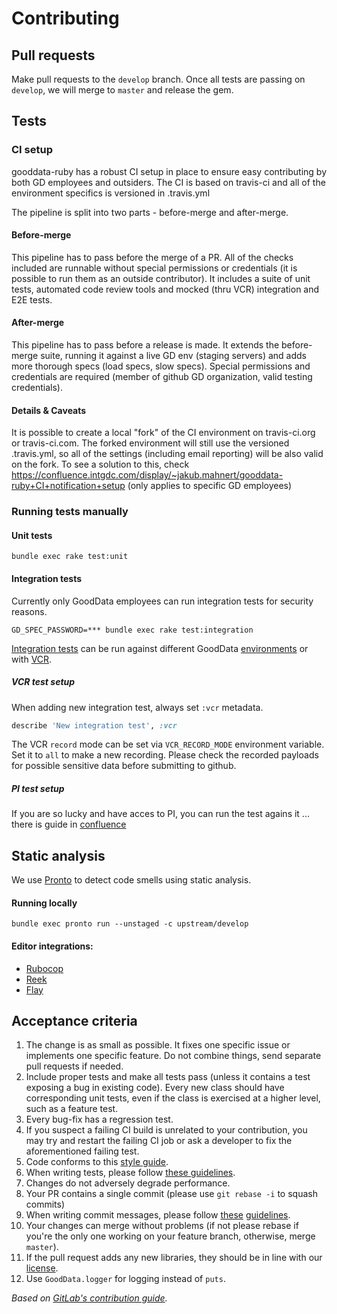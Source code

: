 # Contributing

## Pull requests

Make pull requests to the `develop` branch. Once all tests are passing on `develop`, we will merge to `master` and release the gem.

## Tests
### CI setup
gooddata-ruby has a robust CI setup in place to ensure easy contributing by both GD employees and outsiders. The CI is based on travis-ci and all of the environment specifics is versioned in .travis.yml

The pipeline is split into two parts - before-merge and after-merge.
#### Before-merge
This pipeline has to pass before the merge of a PR. All of the checks included are runnable without special permissions or credentials (it is possible to run them as an outside contributor). It includes a suite of unit tests, automated code review tools and mocked (thru VCR) integration and E2E tests.
#### After-merge
This pipeline has to pass before a release is made. It extends the before-merge suite, running it against a live GD env (staging servers) and adds more thorough specs (load specs, slow specs). Special permissions and credentials are required (member of github GD organization, valid testing credentials).
#### Details & Caveats
It is possible to create a local "fork" of the CI environment on travis-ci.org or travis-ci.com. The forked environment will still use the versioned .travis.yml, so all of the settings (including email reporting) will be also valid on the fork. To see a solution to this, check https://confluence.intgdc.com/display/~jakub.mahnert/gooddata-ruby+CI+notification+setup (only applies to specific GD employees)
### Running tests manually 
#### Unit tests
`bundle exec rake test:unit`
#### Integration tests
Currently only GoodData employees can run integration tests for security reasons.

`GD_SPEC_PASSWORD=*** bundle exec rake test:integration`

[Integration tests](spec/integration) can be run against different GoodData [environments](spec/environment) or with 
[VCR](https://relishapp.com/vcr/vcr/docs). 

##### VCR test setup
When adding new integration test, always set `:vcr` metadata. 
```ruby
describe 'New integration test', :vcr
``` 
The VCR `record` mode can be set via `VCR_RECORD_MODE` environment variable. Set it to `all` to make a new recording.
Please check the recorded payloads for possible sensitive data before submitting to github.

##### PI test setup 
If you are so lucky and have acces to PI, you can run the test agains it ... there is guide in [confluence](https://confluence.intgdc.com/display/SCRUM/Running+Tests+on+PI)

## Static analysis
We use [Pronto](https://github.com/prontolabs/pronto) to detect code smells using static analysis.

#### Running locally
`bundle exec pronto run --unstaged -c upstream/develop`

#### Editor integrations:
- [Rubocop](https://rubocop.readthedocs.io/en/latest/integration_with_other_tools/)
- [Reek](https://github.com/troessner/reek#editor-integrations)
- [Flay](https://github.com/seattlerb/flay)

## Acceptance criteria

1. The change is as small as possible. It fixes one specific issue or implements
   one specific feature. Do not combine things, send separate pull requests if needed.
1. Include proper tests and make all tests pass (unless it contains a test
   exposing a bug in existing code). Every new class should have corresponding
   unit tests, even if the class is exercised at a higher level, such as a feature test.
1. Every bug-fix has a regression test.
1. If you suspect a failing CI build is unrelated to your contribution, you may
   try and restart the failing CI job or ask a developer to fix the
   aforementioned failing test.
1. Code conforms to this [style guide](https://github.com/bbatsov/ruby-style-guide).
1. When writing tests, please follow [these guidelines](http://betterspecs.org/).
1. Changes do not adversely degrade performance.
1. Your PR contains a single commit (please use `git rebase -i` to squash commits)
1. When writing commit messages, please follow
   [these](http://tbaggery.com/2008/04/19/a-note-about-git-commit-messages.html)
   [guidelines](http://chris.beams.io/posts/git-commit/).
1. Your changes can merge without problems (if not please rebase if you're the
   only one working on your feature branch, otherwise, merge `master`).
1. If the pull request adds any new libraries, they should be in line with our
   [license](/LICENSE).
1. Use `GoodData.logger` for logging instead of `puts`.

_Based on [GitLab's contribution guide](https://github.com/gitlabhq/gitlabhq/blob/master/CONTRIBUTING.md)._
